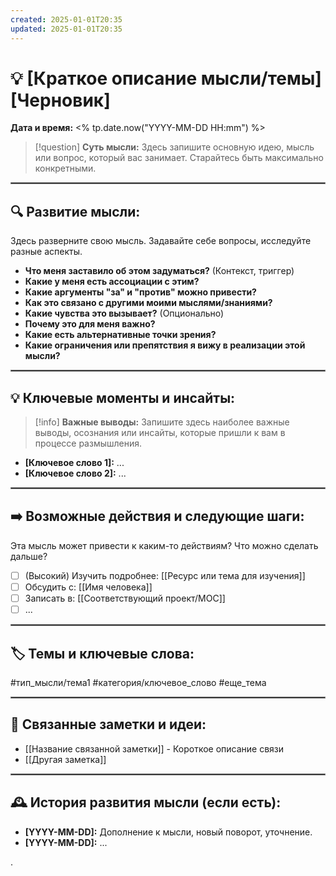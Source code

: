 ```yaml
---
created: 2025-01-01T20:35
updated: 2025-01-01T20:35
---
```

# 💡  [Краткое описание мысли/темы] [Черновик]

**Дата и время:** <% tp.date.now("YYYY-MM-DD HH:mm") %>

> [!question] **Суть мысли:**
> Здесь запишите основную идею, мысль или вопрос, который вас занимает. Старайтесь быть максимально конкретными.

<hr style="border: 1px solid gray;">

## 🔍 Развитие мысли:

Здесь разверните свою мысль. Задавайте себе вопросы, исследуйте разные аспекты.

* **Что меня заставило об этом задуматься?** (Контекст, триггер)
* **Какие у меня есть ассоциации с этим?**
* **Какие аргументы "за" и "против" можно привести?**
* **Как это связано с другими моими мыслями/знаниями?**
* **Какие чувства это вызывает?** (Опционально)
* **Почему это для меня важно?**
* **Какие есть альтернативные точки зрения?**
* **Какие ограничения или препятствия я вижу в реализации этой мысли?**

<hr style="border: 1px solid gray;">

## 💡 Ключевые моменты и инсайты:

> [!info] **Важные выводы:**
> Запишите здесь наиболее важные выводы, осознания или инсайты, которые пришли к вам в процессе размышления.

- **[Ключевое слово 1]:** ...
- **[Ключевое слово 2]:** ...

<hr style="border: 1px solid gray;">

## ➡️ Возможные действия и следующие шаги:

Эта мысль может привести к каким-то действиям? Что можно сделать дальше?

- [ ] (Высокий) Изучить подробнее: [[Ресурс или тема для изучения]]
- [ ] Обсудить с: [[Имя человека]]
- [ ] Записать в: [[Соответствующий проект/MOC]]
- [ ] ...

<hr style="border: 1px solid gray;">

## 🏷️ Темы и ключевые слова:

#тип_мысли/тема1 #категория/ключевое_слово #еще_тема

<hr style="border: 1px solid gray;">

## 🔄 Связанные заметки и идеи:

- [[Название связанной заметки]] - Короткое описание связи
- [[Другая заметка]]

<hr style="border: 1px solid gray;">

## 🕰️ История развития мысли (если есть):

* **[YYYY-MM-DD]:** Дополнение к мысли, новый поворот, уточнение.
* **[YYYY-MM-DD]:** ...

.